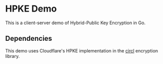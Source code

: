 # HPKE Demo
This is a client-server demo of Hybrid-Public Key Encryption in Go.

## Dependencies
This demo uses Cloudflare's HPKE implementation in the [circl](https://github.com/cloudflare/circl) encryption library.
